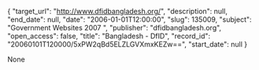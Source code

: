 {
  "target_url": "http://www.dfidbangladesh.org/", 
  "description": null, 
  "end_date": null, 
  "date": "2006-01-01T12:00:00", 
  "slug": 135009, 
  "subject": "Government Websites 2007 ", 
  "publisher": "dfidbangladesh.org", 
  "open_access": false, 
  "title": "Bangladesh - DfID", 
  "record_id": "20060101T120000/5xPW2qBd5ELZLGVXmxKEZw==", 
  "start_date": null
}

None